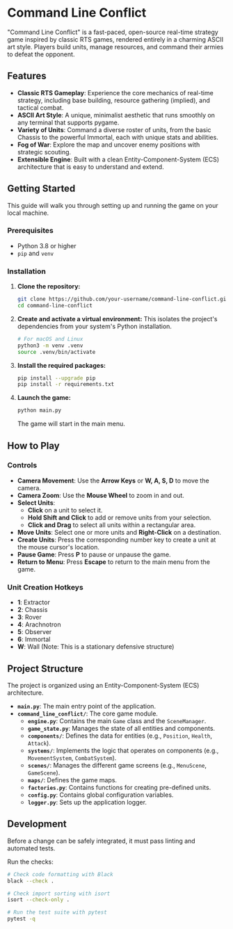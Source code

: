 # Command Line Conflict

"Command Line Conflict" is a fast-paced, open-source real-time strategy game inspired by classic RTS games, rendered entirely in a charming ASCII art style. Players build units, manage resources, and command their armies to defeat the opponent.

## Features

- **Classic RTS Gameplay**: Experience the core mechanics of real-time strategy, including base building, resource gathering (implied), and tactical combat.
- **ASCII Art Style**: A unique, minimalist aesthetic that runs smoothly on any terminal that supports pygame.
- **Variety of Units**: Command a diverse roster of units, from the basic Chassis to the powerful Immortal, each with unique stats and abilities.
- **Fog of War**: Explore the map and uncover enemy positions with strategic scouting.
- **Extensible Engine**: Built with a clean Entity-Component-System (ECS) architecture that is easy to understand and extend.

## Getting Started

This guide will walk you through setting up and running the game on your local machine.

### Prerequisites

- Python 3.8 or higher
- `pip` and `venv`

### Installation

1.  **Clone the repository:**
    ```bash
    git clone https://github.com/your-username/command-line-conflict.git
    cd command-line-conflict
    ```

2.  **Create and activate a virtual environment:**
    This isolates the project's dependencies from your system's Python installation.
    ```bash
    # For macOS and Linux
    python3 -m venv .venv
    source .venv/bin/activate
    ```

3.  **Install the required packages:**
    ```bash
    pip install --upgrade pip
    pip install -r requirements.txt
    ```

4.  **Launch the game:**
    ```bash
    python main.py
    ```
    The game will start in the main menu.

## How to Play

### Controls

- **Camera Movement**: Use the **Arrow Keys** or **W, A, S, D** to move the camera.
- **Camera Zoom**: Use the **Mouse Wheel** to zoom in and out.
- **Select Units**:
    - **Click** on a unit to select it.
    - **Hold Shift and Click** to add or remove units from your selection.
    - **Click and Drag** to select all units within a rectangular area.
- **Move Units**: Select one or more units and **Right-Click** on a destination.
- **Create Units**: Press the corresponding number key to create a unit at the mouse cursor's location.
- **Pause Game**: Press **P** to pause or unpause the game.
- **Return to Menu**: Press **Escape** to return to the main menu from the game.

### Unit Creation Hotkeys

- **1**: Extractor
- **2**: Chassis
- **3**: Rover
- **4**: Arachnotron
- **5**: Observer
- **6**: Immortal
- **W**: Wall (Note: This is a stationary defensive structure)

## Project Structure

The project is organized using an Entity-Component-System (ECS) architecture.

- **`main.py`**: The main entry point of the application.
- **`command_line_conflict/`**: The core game module.
  - **`engine.py`**: Contains the main `Game` class and the `SceneManager`.
  - **`game_state.py`**: Manages the state of all entities and components.
  - **`components/`**: Defines the data for entities (e.g., `Position`, `Health`, `Attack`).
  - **`systems/`**: Implements the logic that operates on components (e.g., `MovementSystem`, `CombatSystem`).
  - **`scenes/`**: Manages the different game screens (e.g., `MenuScene`, `GameScene`).
  - **`maps/`**: Defines the game maps.
  - **`factories.py`**: Contains functions for creating pre-defined units.
  - **`config.py`**: Contains global configuration variables.
  - **`logger.py`**: Sets up the application logger.

## Development

Before a change can be safely integrated, it must pass linting and automated tests.

Run the checks:

```bash
# Check code formatting with Black
black --check .

# Check import sorting with isort
isort --check-only .

# Run the test suite with pytest
pytest -q
```